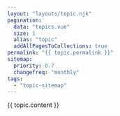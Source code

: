 ```yaml
---
layout: "layouts/topic.njk"
pagination:
  data: "topics.vue"
  size: 1
  alias: "topic"
  addAllPagesToCollections: true
permalink: "{{ topic.permalink }}"
sitemap:
  priority: 0.7
  changefreq: "monthly"
tags:
  - "topic-sitemap"
---
```


{{ topic.content }}